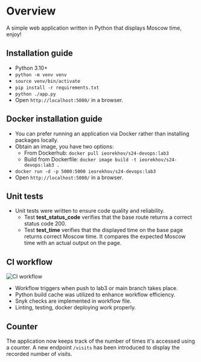 # Overview

A simple web application written in Python that displays Moscow time, enjoy!

## Installation guide

- Python 3.10+
- `python -m venv venv`
- `source venv/bin/activate`
- `pip install -r requirements.txt`
- `python ./app.py`
- Open `http://localhost:5000/` in a browser.

## Docker installation guide

- You can prefer running an application via Docker rather than installing packages locally.
- Obtain an image, you have two options:
  - From Dockerhub: `docker pull ieorekhov/s24-devops:lab3`
  - Build from Dockerfile: `docker image build -t ieorekhov/s24-devops:lab3 .`
- `docker run -d -p 5000:5000 ieorekhov/s24-devops:lab3`
- Open `http://localhost:5000/` in a browser.


## Unit tests
- Unit tests were written to ensure code quality and reliability.
  - Test **test_status_code** verifies that the base route returns a correct status code 200.
  - Test **test_time** verifies that the displayed time on the base page returns correct Moscow time. It compares the expected Moscow time with an actual output on the page.

## CI workflow
![CI workflow](https://github.com/elintendo/S24-core-course-labs/actions/workflows/main.yml/badge.svg)
- Workflow triggers when push to lab3 or main branch takes place.
- Python build cache was utilized to enhance workflow efficiency.
- Snyk checks are implemented in workflow file.
- Linting, testing, docker deploying work properly.

## Counter
The application now keeps track of the number of times it's accessed using a counter. A new endpoint `/visits` has been introduced to display the recorded number of visits.
